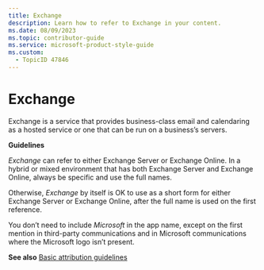 ```yaml
---
title: Exchange
description: Learn how to refer to Exchange in your content.
ms.date: 08/09/2023
ms.topic: contributor-guide
ms.service: microsoft-product-style-guide
ms.custom:
  - TopicID 47846
---
```



# Exchange

Exchange is a service that provides business-class email and calendaring as a hosted service or one that can be run on a business’s servers.

**Guidelines**

*Exchange* can refer to either Exchange Server or Exchange Online. In a hybrid or mixed environment that has both Exchange Server and Exchange Online, always be specific and use the full names.

Otherwise, *Exchange* by itself is OK to use as a short form for either Exchange Server or Exchange Online, after the full name is used on the first reference.

You don’t need to include *Microsoft* in the app name, except on the first mention in third-party communications and in Microsoft communications where the Microsoft logo isn’t present.

**See also** [Basic attribution guidelines](~\product-and-feature-names\basic-attribution-guidelines.md)